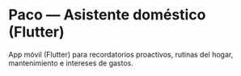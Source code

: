 # Paco — Asistente doméstico (Flutter)
App móvil (Flutter) para recordatorios proactivos, rutinas del hogar, mantenimiento e intereses de gastos.
